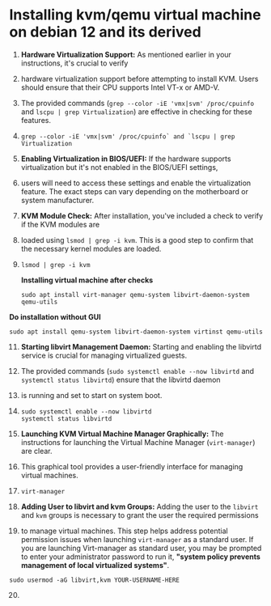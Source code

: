 # Installing kvm/qemu virtual machine on debian 12 and its derived

1. **Hardware Virtualization Support:** As mentioned earlier in your instructions, it's crucial to verify
2. hardware virtualization support before attempting to install KVM. Users should ensure that their CPU supports Intel VT-x or AMD-V.
3. The provided commands (`grep --color -iE 'vmx|svm' /proc/cpuinfo` and `lscpu | grep Virtualization`) are effective in checking for these features.

4. ```shell
   grep --color -iE 'vmx|svm' /proc/cpuinfo` and `lscpu | grep Virtualization
   ```

5. **Enabling Virtualization in BIOS/UEFI:** If the hardware supports virtualization but it's not enabled in the BIOS/UEFI settings,
6. users will need to access these settings and enable the virtualization feature. The exact steps can vary depending on the motherboard or system manufacturer.

7. **KVM Module Check:** After installation, you've included a check to verify if the KVM modules are
8. loaded using `lsmod | grep -i kvm`. This is a good step to confirm that the necessary kernel modules are loaded.

9. ```shell
   lsmod | grep -i kvm
   ```

   **Installing virtual machine after checks**

   ```shell
   sudo apt install virt-manager qemu-system libvirt-daemon-system qemu-utils
   ```
  **Do installation without GUI**

  ```shell
  sudo apt install qemu-system libvirt-daemon-system virtinst qemu-utils
  ```

11. **Starting libvirt Management Daemon:** Starting and enabling the libvirtd service is crucial for managing virtualized guests.
12. The provided commands (`sudo systemctl enable --now libvirtd` and `systemctl status libvirtd`) ensure that the libvirtd daemon
13. is running and set to start on system boot.

14. ```shell
    sudo systemctl enable --now libvirtd
    systemctl status libvirtd
    ```

15. **Launching KVM Virtual Machine Manager Graphically:** The instructions for launching the Virtual Machine Manager (`virt-manager`) are clear.
16. This graphical tool provides a user-friendly interface for managing virtual machines.

17. ```shell
    virt-manager
    ```

18. **Adding User to libvirt and kvm Groups:** Adding the user to the `libvirt` and `kvm` groups is necessary to grant the user the required permissions
19. to manage virtual machines. This step helps address potential permission issues when launching `virt-manager` as a standard user.
    If you are launching Virt-manager as standard user, you may be prompted to enter your administrator password to run it,
    **"system policy prevents management of local virtualized systems"**.

  ```shell
sudo usermod -aG libvirt,kvm YOUR-USERNAME-HERE
```

20. 
